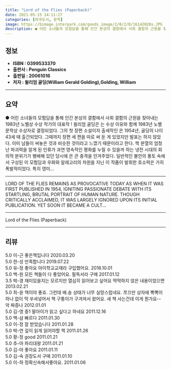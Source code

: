 ```yaml
---
title: "Lord of the Flies (Paperback)"
date: 2021-05-15 14:11:27
categories: [외국도서, 문학]
image: https://bimage.interpark.com/goods_image/2/0/2/0/16142020s.JPG
description: ● 어린 소녀들의 모험담을 통해 인간 본성의 결함에서 사회 결함의 근원을 찾아내는 1983년 노벨상 수상 작가의 대표작 ! 윌리엄 골딩은 는 수상 이유와 함께 1983년 노벨 문학상 수상자로 결정되었다. 그의 첫 장편 소설이자 출세작인 은 1954년, 골딩의 나이 43세 때 출간되었다
---
```


## **정보**

- **ISBN : 0399533370**
- **출판사 : Penguin Classics**
- **출판일 : 20061016**
- **저자 : 윌리엄 골딩(William Gerald Golding),Golding, William**

------



## **요약**

●  어린 소녀들의 모험담을 통해 인간 본성의 결함에서 사회 결함의 근원을 찾아내는 1983년 노벨상 수상 작가의 대표작 ! 윌리엄 골딩은 는 수상 이유와 함께 1983년 노벨 문학상 수상자로 결정되었다. 그의 첫 장편 소설이자 출세작인 은 1954년, 골딩의 나이 43세 때 출간되었다. 그때까지 장편 세 편을 따로 써 둔 게 있었지만 발표는 하지 않았다. 이미 남들이 써놓은 것과 비슷한 것이라고 느꼈기 때문이라고 한다. 핵 분열의 엄청난 파괴력을 알게 된 인류가 과연 영속적인 평화를 누릴 수 있을까 하는 냉전 시대의 회의적 분위기가 팽배해 있던 당시에 은 큰 충격을 안겨주었다. 일반적인 불안의 풍토 속에서 구상된 이 모험담과 우화와 알레고리의 차원을 지닌 이 작품이 발휘한 호소력은 가히 폭발적이었다. 특히 영미...

------

LORD OF THE FLIES REMAINS AS PROVOCATIVE TODAY AS WHEN IT WAS FIRST PUBLISHED IN 1954, IGNITING PASSIONATE DEBATE WITH ITS STARTLING, BRUTAL PORTRAIT OF HUMAN NATURE. THOUGH CRITICALLY ACCLAIMED, IT WAS LARGELY IGNORED UPON ITS INITIAL PUBLICATION. YET SOON IT BECAME A CULT... 

------


Lord of the Flies (Paperback) 

------


## **리뷰** 

5.0 이-근 좋은책입니다 2020.03.20 <br/>5.0 한-성 만족합니다 2019.07.22 <br/>5.0 유-정 좋아요
아이학교교재라 구입했어요. 2018.10.01 <br/>5.0 백-원 모든 책들이 다 좋았어요. 필독서라 구매 2017.01.12 <br/>3.5 박-경 재미있을지는 모르지만 열심히 읽어보고 싶어요 딱딱하지 않은 내용이었으면 2013.02.21 <br/>5.0 최-윤 책이야 좋죠. 그런데 배.송 상태가 너무 실망스럽네요. 쪼끄만 상자에 뽁뽁이 하나 없이 막 쑤셔넣어서 책 구퉁이가 구겨져서 왔어요. 새 책 사는건데 이게 뭔가요-- 악 짜증나 2012.01.01 <br/>5.0 김-영 중1 딸아이가 읽고 싶다고 하네요 2011.12.16 <br/>5.0 백-삼 빠르다 2011.01.30 <br/>5.0 이-정 잘 받았습니다 2011.01.28 <br/>5.0 박-연 깊이 읽게 읽어야할 책 2011.01.26 <br/>5.0 황-정 good 2011.01.21 <br/>5.0 추-아 파리대왕 2011.01.21 <br/>5.0 김-아 좋아요 2011.01.11 <br/>5.0 김-숙 권장도서 구매 2011.01.10 <br/>5.0 이-하 정확신속해서좋아요. 2011.01.06 <br/>